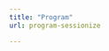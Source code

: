 ```yaml
---
title: "Program"
url: program-sessionize

---
```


<script type="text/javascript" src="https://sessionize.com/api/v2/wkqa4jx3/view/GridSmart"></script>